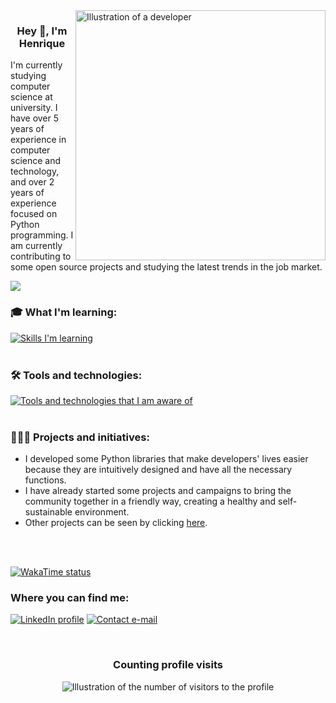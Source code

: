 <img src="https://svgur.com/i/1AmY.svg" alt="Illustration of a developer" min-width="400px" max-width="400px" width="400px" align="right">

### <p align="center">Hey 👋, I'm Henrique

<p align="rigth"> 
I'm currently studying computer science at university. I have over 5 years of experience in computer science and technology, and over 2 years of experience focused on Python programming. I am currently contributing to some open source projects and studying the latest trends in the job market.
</p>

![](https://hit.yhype.me/github/profile?user_id=78804989)

### 🎓 What I'm learning:
[![Skills I'm learning](https://skillicons.dev/icons?i=python,flask,php)](https://github.com/henrique-coder)<br><br>

### 🛠️ Tools and technologies:
[![Tools and technologies that I am aware of](https://skillicons.dev/icons?i=vscode,pycharm,sqlite,git,github,docker,linux,windows)](https://github.com/henrique-coder)<br><br>

### 👩🏻‍💻 Projects and initiatives:
- I developed some Python libraries that make developers' lives easier because they are intuitively designed and have all the necessary functions.
- I have already started some projects and campaigns to bring the community together in a friendly way, creating a healthy and self-sustainable environment.
- Other projects can be seen by clicking [here](https://github.com/Henrique-Coder?tab=repositories).

<br><br>

[![WakaTime status](https://wakatime.com/share/@firehdpower/33286698-2d85-4de0-84bc-ad935619b803.svg)](https://wakatime.com/@firehdpower)<br>

### Where you can find me:
[![LinkedIn profile](https://img.shields.io/badge/Henrique-blue?style=for-the-badge&logo=linkedin&logoColor=white&link=https://www.linkedin.com/in/henrique-coder)](https://www.linkedin.com/in/henrique-coder)
[![Contact e-mail](https://img.shields.io/badge/gbcjiz08n@mozmail.com-blue?style=for-the-badge&logo=gmail&logoColor=white&link=mailto:gbcjiz08n@mozmail.com)](mailto:gbcjiz08n@mozmail.com)

<br>

<div align="center">
  <h3><b>Counting profile visits</b></h3>
</div>

<p align="center">
  <img
    src="https://profile-counter.glitch.me/henrique-coder/count.svg"
    alt="Illustration of the number of visitors to the profile"
  />
</p>
